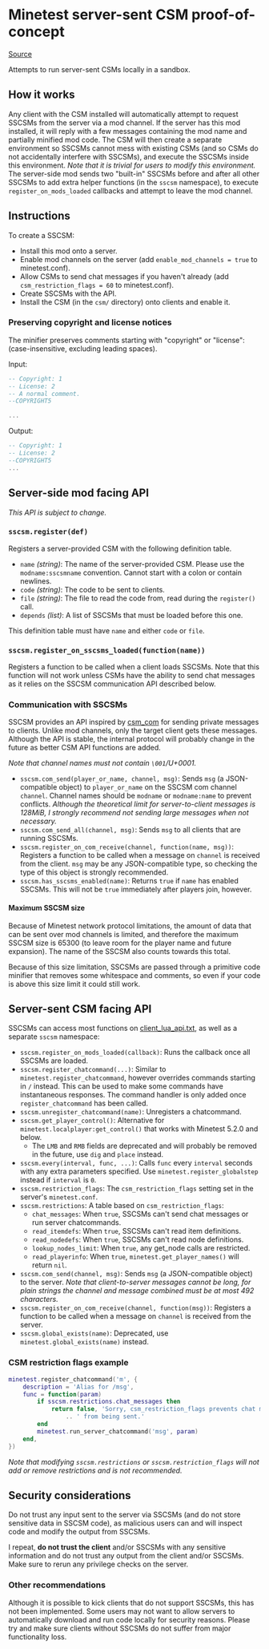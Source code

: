 # Minetest server-sent CSM proof-of-concept

[Source](https://git.minetest.land/luk3yx/sscsm)

Attempts to run server-sent CSMs locally in a sandbox.

## How it works

Any client with the CSM installed will automatically attempt to request SSCSMs
from the server via a mod channel. If the server has this mod installed, it
will reply with a few messages containing the mod name and partially minified
mod code. The CSM will then create a separate environment so SSCSMs cannot mess
with existing CSMs (and so CSMs do not accidentally interfere with SSCSMs), and
execute the SSCSMs inside this environment. *Note that it is trivial for users
to modify this environment.* The server-side mod sends two "built-in" SSCSMs
before and after all other SSCSMs to add extra helper functions (in the `sscsm`
namespace), to execute `register_on_mods_loaded` callbacks and attempt to leave
the mod channel.

## Instructions

To create a SSCSM:

 - Install this mod onto a server.
 - Enable mod channels on the server (add `enable_mod_channels = true` to
     minetest.conf).
 - Allow CSMs to send chat messages if you haven't already (add
     `csm_restriction_flags = 60` to minetest.conf).
 - Create SSCSMs with the API.
 - Install the CSM (in the `csm/` directory) onto clients and enable it.

### Preserving copyright and license notices

The minifier preserves comments starting with "copyright" or "license":
(case-insensitive, excluding leading spaces).

Input:

```lua
-- Copyright: 1
-- License: 2
-- A normal comment.
--COPYRIGHT5

...
```

Output:

```lua
-- Copyright: 1
-- License: 2
--COPYRIGHT5
...
```

## Server-side mod facing API

*This API is subject to change.*

### `sscsm.register(def)`

Registers a server-provided CSM with the following definition table.

 - `name` *(string)*: The name of the server-provided CSM. Please use the
        `modname:sscsmname` convention. Cannot start with a colon or contain
        newlines.
 - `code` *(string)*: The code to be sent to clients.
 - `file` *(string)*: The file to read the code from, read during the
        `register()` call.
 - `depends` *(list)*: A list of SSCSMs that must be loaded before this one.

This definition table must have `name` and either `code` or `file`.

### `sscsm.register_on_sscsms_loaded(function(name))`

Registers a function to be called when a client loads SSCSMs. Note that this
function will not work unless CSMs have the ability to send chat messages as it
relies on the SSCSM communication API described below.

### Communication with SSCSMs

SSCSM provides an API inspired by
[csm_com](https://github.com/DS-Minetest/csm_com) for sending private messages
to clients. Unlike mod channels, only the target client gets these messages.
Although the API is stable, the internal protocol will probably change in the
future as better CSM API functions are added.

*Note that channel names must not contain `\001`/U+0001.*

 - `sscsm.com_send(player_or_name, channel, msg)`: Sends `msg`
    (a JSON-compatible object) to `player_or_name` on the SSCSM com channel
    `channel`. Channel names should be `modname` or `modname:name` to prevent
    conflicts. *Although the theoretical limit for server-to-client messages is
    128MiB, I strongly recommend not sending large messages when not
    necessary.*
 - `sscsm.com_send_all(channel, msg)`: Sends `msg` to all clients that are
    running SSCSMs.
 - `sscsm.register_on_com_receive(channel, function(name, msg))`: Registers a
    function to be called when a message on `channel` is received from the
    client. `msg` may be any JSON-compatible type, so checking the type of this
    object is strongly recommended.
 - `sscsm.has_sscsms_enabled(name)`: Returns `true` if `name` has enabled
    SSCSMs. This will not be `true` immediately after players join, however.

#### Maximum SSCSM size

Because of Minetest network protocol limitations, the amount of data that can
be sent over mod channels is limited, and therefore the maximum SSCSM size is
65300 (to leave room for the player name and future expansion). The name of the
SSCSM also counts towards this total.

Because of this size limitation, SSCSMs are passed through a primitive code
minifier that removes some whitespace and comments, so even if your code is
above this size limit it could still work.

## Server-sent CSM facing API

SSCSMs can access most functions on [client_lua_api.txt](https://github.com/minetest/minetest/blob/master/doc/client_lua_api.txt), as well as a separate `sscsm` namespace:

 - `sscsm.register_on_mods_loaded(callback)`: Runs the callback once all SSCSMs
    are loaded.
 - `sscsm.register_chatcommand(...)`: Similar to
    `minetest.register_chatcommand`, however overrides commands starting in `/`
    instead. This can be used to make some commands have instantaneous
    responses. The command handler is only added once `register_chatcommand`
    has been called.
 - `sscsm.unregister_chatcommand(name)`: Unregisters a chatcommand.
 - `sscsm.get_player_control()`: Alternative for
    `minetest.localplayer:get_control()` that works with Minetest 5.2.0 and
    below.
    - The `LMB` and `RMB` fields are deprecated and will probably be removed in
      the future, use `dig` and `place` instead.
 - `sscsm.every(interval, func, ...)`: Calls `func` every `interval` seconds
    with any extra parameters specified. Use `minetest.register_globalstep`
    instead if `interval` is `0`.
 - `sscsm.restriction_flags`: The `csm_restriction_flags` setting set in
    the server's `minetest.conf`.
 - `sscsm.restrictions`: A table based on `csm_restriction_flags`:
    - `chat_messages`: When `true`, SSCSMs can't send chat messages or run
        server chatcommands.
    - `read_itemdefs`: When `true`, SSCSMs can't read item definitions.
    - `read_nodedefs`: When `true`, SSCSMs can't read node definitions.
    - `lookup_nodes_limit`: When `true`, any get_node calls are restricted.
    - `read_playerinfo`: When `true`, `minetest.get_player_names()` will return
        `nil`.
 - `sscsm.com_send(channel, msg)`: Sends `msg` (a JSON-compatible object) to
    the server. *Note that client-to-server messages cannot be long, for plain
    strings the channel and message combined must be at most 492 characters.*
 - `sscsm.register_on_com_receive(channel, function(msg))`: Registers a
    function to be called when a message on `channel` is received from the
    server.
 - `sscsm.global_exists(name)`: Deprecated, use `minetest.global_exists(name)`
    instead.

### CSM restriction flags example

```lua
minetest.register_chatcommand('m', {
    description = 'Alias for /msg',
    func = function(param)
        if sscsm.restrictions.chat_messages then
            return false, 'Sorry, csm_restriction_flags prevents chat messages'
                .. ' from being sent.'
        end
        minetest.run_server_chatcommand('msg', param)
    end,
})
```

*Note that modifying `sscsm.restrictions` or `sscsm.restriction_flags` will
not add or remove restrictions and is not recommended.*

## Security considerations

Do not trust any input sent to the server via SSCSMs (and do not store
sensitive data in SSCSM code), as malicious users can and will inspect code and
modify the output from SSCSMs.

I repeat, **do not trust the client** and/or SSCSMs with any sensitive
information and do not trust any output from the client and/or SSCSMs. Make
sure to rerun any privilege checks on the server.

### Other recommendations

Although it is possible to kick clients that do not support SSCSMs, this has
not been implemented. Some users may not want to allow servers to automatically
download and run code locally for security reasons. Please try and make sure
clients without SSCSMs do not suffer from major functionality loss.
